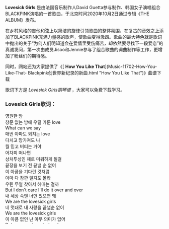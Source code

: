 

**Lovesick Girls** 是由法国音乐制作人David
Guetta参与制作、韩国女子演唱组合BLACKPINK演唱的一首歌曲，于北京时间2020年10月2日通过专辑《THE ALBUM》发布。

在乡村风格的吉他和弦上以简洁的旋律引领歌曲的整体氛围，在复古的音效之上添加了BLACKPINK充满力量感的歌声，使歌曲变得激昂。歌曲的最大特色就是歌词中抛出的关于“为何人们明知道会在爱情里受伤痛苦，却依然要寻找下一段爱恋”的真诚发问，第一次由成员Jisoo和Jennie参与了组合歌曲的词曲制作等工作，更增加了粉丝们的期待感。

同时，网站还为大家提供了《[ **How You Like That**](Music-11702-How-You-Like-That-
Blackpink创世界新纪录的新曲.html "How You Like That")》曲谱下载

歌词下方是 _Lovesick Girls钢琴谱_ ，大家可以免费下载学习。

### Lovesick Girls歌词：

영원한 밤  
창문 없는 방에 우릴 가둔 love  
What can we say  
매번 아파도 외치는 love  
다치고 망가져도 나  
뭘 믿고 버티는 거야  
어차피 떠나면  
상처투성인 채로 미워하게 될걸  
끝장을 보기 전 끝낼 순 없어  
이 아픔을 기다린 것처럼  
아마 다 잠깐 일지도 몰라  
우린 무얼 찾아서 헤매는 걸까  
But I don't care I'll do it over and over  
내 세상 속엔 너만 있으면 돼  
We are the lovesick girls  
네 멋대로 내 사랑을 끝낼순 없어  
We are the lovesick girls  
이 아픔 없인 난 아무 의미가 없어  
But we were born to be alone  
Yeah we were born to be alone  
Yeah we were born to be alone  
But why we still looking for love  
No love letters no x and o's  
No love never my exes know  
No diamond rings that set in stone  
To the left better left alone  
Didn't wanna be a princess I'm priceless  
A prince not even on my list  
Love is a drug that I quit  
No doctor could help when I'm lovesick  
아마 다 잠깐 일지도 몰라  
우린 무얼 찾아서 헤매는 걸까  
불안한 내 눈빛 속에 널 담아  
아프더라도 너만 있으면 돼  
We are the lovesick girls  
네 멋대로 내 사랑을 끝낼 순 없어  
We are the lovesick girls  
이 아픔 없인 난 아무 의미가 없어  
But we were born to be alone  
Yeah we were born to be alone  
Yeah we were born to be alone  
But why we still looking for love  
사랑은 slippin' and fallin'  
사랑은 killin' your darlin'  
아프다 아물면  
또 찾아오는 이 겁 없는 떨림  
들리지 않아 what you say  
이 아픔이 난 행복해  
나를 불쌍해 하는 네가  
내 눈엔 더 불쌍해  
We are the lovesick girls  
네 멋대로 내 사랑을 끝낼 순 없어  
We are the lovesick girls  
이 아픔없인 난 아무 의미가 없어  
Lovesick girls  
모두 결국 떠나가고  
Lovesick girls  
내 눈물이 무뎌져도  
Lovesick girls  
아프고 또 아파도  
Lovesick girls  
But we're still looking for love

